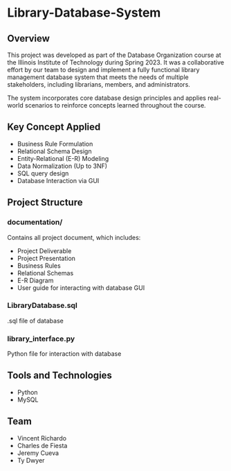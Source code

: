 # Library-Database-System
## Overview
This project was developed as part of the Database Organization course at the Illinois Institute of Technology during Spring 2023. It was a collaborative effort by our team to design and implement a fully functional library management database system that meets the needs of multiple stakeholders, including librarians, members, and administrators.

The system incorporates core database design principles and applies real-world scenarios to reinforce concepts learned throughout the course.
## Key Concept Applied
* Business Rule Formulation
* Relational Schema Design
* Entity-Relational (E-R) Modeling
* Data Normalization (Up to 3NF)
* SQL query design
* Database Interaction via GUI
## Project Structure
### documentation/
Contains all project document, which includes:
* Project Deliverable
* Project Presentation
* Business Rules
* Relational Schemas
* E-R Diagram
* User guide for interacting with database GUI

### LibraryDatabase.sql
  .sql file of database

### library_interface.py
  Python file for interaction with database

## Tools and Technologies 
* Python
* MySQL
  
## Team
* Vincent Richardo
* Charles de Fiesta
* Jeremy Cueva
* Ty Dwyer



